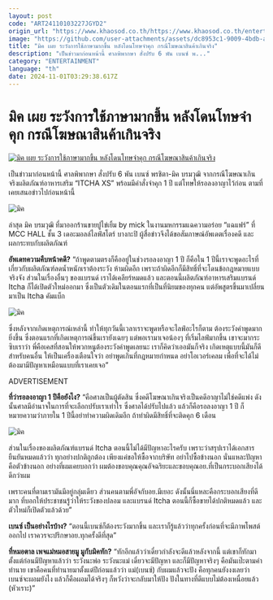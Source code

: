 ```yaml
---
layout: post
code: "ART24110103227JGYD2"
origin_url: "https://www.khaosod.co.th/https://www.khaosod.co.th/entertainment/news_9485550"
image: "https://github.com/user-attachments/assets/dc8953c1-9009-4bdb-a82e-9b2d4e2783ba"
title: "มิค เผย ระวังการใช้ภาษามากขึ้น หลังโดนโทษจำคุก กรณีโฆษณาสินค้าเกินจริง"
description: "เป็นข่าวมาก่อนหน้านี้ ศาลพิพากษา สั่งปรับ 6 พัน เบนซ์ พ..."
category: "ENTERTAINMENT"
language: "th"
date: 2024-11-01T03:29:38.617Z
---
```


# มิค เผย ระวังการใช้ภาษามากขึ้น หลังโดนโทษจำคุก กรณีโฆษณาสินค้าเกินจริง

[![มิค เผย ระวังการใช้ภาษามากขึ้น หลังโดนโทษจำคุก กรณีโฆษณาสินค้าเกินจริง](https://www.khaosod.co.th/wpapp/uploads/2024/11/mick011167-4.jpg "มิค เผย ระวังการใช้ภาษามากขึ้น หลังโดนโทษจำคุก กรณีโฆษณาสินค้าเกินจริง")](https://www.khaosod.co.th/wpapp/uploads/2024/11/mick011167-4.jpg)

เป็นข่าวมาก่อนหน้านี้ ศาลพิพากษา สั่งปรับ 6 พัน เบนซ์ พรชิตา-มิค บรมวุฒิ จากกรณีโฆษณาเกินจริงผลิตภัณฑ์อาหารเสริม “ITCHA XS” พร้อมมีคำสั่งจำคุก 1 ปี แต่โทษให้รอลงอาญาไว้ก่อน ตามที่เคยเสนอข่าวไปก่อนหน้านี้

![มิค](https://www.khaosod.co.th/wpapp/uploads/2024/11/mick011167-6.jpg)

ล่าสุด มิค บรมวุฒิ ที่มาออกร้านขายปูไข่เยิ้ม by mick ในงานมหกรรมแฉความอร่อย “แฉแฟร์” ที่ MCC HALL ชั้น 3 เดอะมอลล์ไลฟ์สโตร์ บางกะปิ ผู้สื่อข่าวจึงได้ขอสัมภาษณ์อัพเดตเรื่องคดี และผลกระทบกับผลิตภัณฑ์

**อัพเดทความคืบหน้าคดี?** “ถ้าพูดตามตรงก็คืออยู่ในช่วงรอลงอาญา 1 ปี ก็คือใน 1 ปีนี้เราจะพูดอะไรที่เกี่ยวกับผลิตภัณฑ์ลดน้ำหนักเราต้องระวัง ห้ามผิดอีก เพราะถ้าผิดอีกก็มีสิทธิ์ที่จะโดนข้อกฎหมายแบบจริงจัง ส่วนในเรื่องอื่นๆ ของแบรนด์ เราได้เคลียร์หมดแล้ว และตอนนี้ผลิตภัณฑ์อาหารเสริมแบรนด์ Itcha ก็ได้เปิดตัวใหม่ออกมา ซึ่งเป็นตัวเดิมในตอนแรกที่เป็นที่นิยมของทุกคน แต่อัพสูตรขึ้นมาเปลี่ยนมาเป็น Itcha คัมแบ็ก

![มิค](https://www.khaosod.co.th/wpapp/uploads/2024/11/mick011167-1.jpg)

ซึ่งหลังจากเกิดเหตุการณ์เหล่านี้ ทำให้ทุกวันนี้เวลาเราจะพูดหรือจะไลฟ์อะไรก็ตาม ต้องระวังคำพูดมากยิ่งขึ้น ซึ่งตอนแรกที่เกิดเหตุการณ์ขึ้นเรายังเฉยๆ แต่พอเรามาเจอน้องๆ ที่เริ่มไลฟ์มากขึ้น เขาจะมากระซิบเราว่า พี่คือเคสที่สอนให้พวกหนูต้องระวังคำพูดเลยนะ เราก็คิดว่าเออมันก็จริง เกิดเหตุแบบนี้มันก็ดีสำหรับคนอื่น ให้เป็นเครื่องเตือนใจว่า อย่าพูดเกินที่กฎหมายกำหนด อย่าโอเวอร์เคลม เพื่อที่จะได้ไม่ต้องมามีปัญหาเหมือนแบบที่เราเคยเจอ”

ADVERTISEMENT

**ที่ว่ารอลงอาญา 1 ปีคือยังไง?** “คือศาลเป็นผู้ตัดสิน ซึ่งคดีโฆษณาเกินจริงเป็นคดีอาญาไม่ใช่คดีแพ่ง ดังนั้นศาลมีอำนาจในการที่จะเลือกปรับเราเท่าไร ซึ่งศาลได้ปรับไปแล้ว แล้วก็คือรอลงอาญา 1 ปี ก็หมายความว่าภายใน 1 ปีนี้อย่าทำความผิดเดิมอีก ถ้าทำผิดมีสิทธิ์ที่จะติดคุก 6 เดือน

![มิค](https://www.khaosod.co.th/wpapp/uploads/2024/11/mick011167-2.jpg)

ส่วนในเรื่องของผลิตภัณฑ์แบรนด์ Itcha ตอนนี้ไม่ได้มีปัญหาอะไรครับ เพราะว่าสรุปเราได้เอกสารยืนยันหมดแล้วว่า ทุกอย่างปกติถูกต้อง เพียงแค่ขอให้ซื้อจากบริษัท อย่าไปซื้อข้างนอก นั่นแหละปัญหาคือตัวข้างนอก อย่างที่ผมเคยบอกว่า ผมต้องขอบคุณคุณอัจฉริยะและขอบคุณอย.ที่เป็นกระบอกเสียงได้ดีกว่าผม

เพราะคนที่ตามเรามันมีอยู่กลุ่มเดียว ส่วนคนตามพี่อัจกับอย.มีเยอะ ดังนั้นนี่แหละคือกระบอกเสียงที่ดีมาก ที่บอกให้ประชาชนรู้ว่าให้ระวังของปลอม และแบรนด์ Itcha ตอนนี้ก็ซื้อขายได้ปกติหมดแล้ว และตัวใหม่ก็เปิดตัวแล้วด้วย”

**เบนซ์ เป็นอย่างไรบ้าง?** “ตอนนี้เบนซ์ก็ต้องระวังมากขึ้น และเราก็รู้แล้วว่าทุกครั้งก่อนที่จะมีภาพโพสต์ออกไป เราควรจะปรึกษาอย.ทุกครั้งดีที่สุด”

**ที่หมอตาล เพจแม่หมอสายมู มูกับมิคทัก?** “ทักอีกแล้วว่าเดี๋ยวกำลังจะดีแล้วหลังจากนี้ แต่เขาก็ทักมาตั้งแต่ก่อนมีปัญหาแล้วว่า ระวังนะพ่อ ระวังนะแม่ เดี๋ยวจะมีปัญหา และก็มีปัญหาจริงๆ คือมันเป๊ะตามคำทำนาย เขาคือคนที่ทำนายมาตั้งแต่ปีก่อนแล้วว่า แม่(เบนซ์) กับผมแล้วจะปัง คือทุกคนยังงงเลยว่า เบนซ์จะผอมยังไง แล้วก็คือผอมได้จริงๆ ก็หวังว่าจะกลับมาให้ปัง ปังในทางที่ดีแบบไม่ต้องเหนื่อยแล้ว (หัวเราะ)”